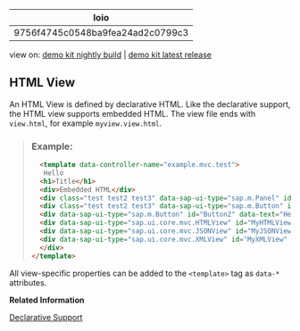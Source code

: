 <!-- loio9756f4745c0548ba9fea24ad2c0799c3 -->

| loio |
| -----|
| 9756f4745c0548ba9fea24ad2c0799c3 |

<div id="loio">

view on: [demo kit nightly build](https://openui5nightly.hana.ondemand.com/#/topic/9756f4745c0548ba9fea24ad2c0799c3) | [demo kit latest release](https://openui5.hana.ondemand.com/#/topic/9756f4745c0548ba9fea24ad2c0799c3)</div>

## HTML View

An HTML View is defined by declarative HTML. Like the declarative support, the HTML view supports embedded HTML. The view file ends with `view.html`, for example `myview.view.html`.

> ### Example:  
> ```html
>   <template data-controller-name="example.mvc.test">
>    Hello
>   <h1>Title</h1>
>   <div>Embedded HTML</div>
>   <div class="test test2 test3" data-sap-ui-type="sap.m.Panel" id="myPanel">
>   <div class="test test2 test3" data-sap-ui-type="sap.m.Button" id="Button1" data-text="Hello World" data-press="doIt"></div>
>   <div data-sap-ui-type="sap.m.Button" id="Button2" data-text="Hello"></div>
>   <div data-sap-ui-type="sap.ui.core.mvc.HTMLView" id="MyHTMLView" data-view-name="example.mvc.test2"></div>
>   <div data-sap-ui-type="sap.ui.core.mvc.JSONView" id="MyJSONView" data-view-name="example.mvc.test2"></div>
>   <div data-sap-ui-type="sap.ui.core.mvc.XMLView" id="MyXMLView" data-view-name="example.mvc.test2"></div>
>   </div>
> </template>
> ```

All view-specific properties can be added to the `<template>` tag as `data-*` attributes.

**Related Information**  


[Declarative Support](Declarative_Support_91f1301.md "Declarative programming allows you to define the UI within the HTML document as elements.")

